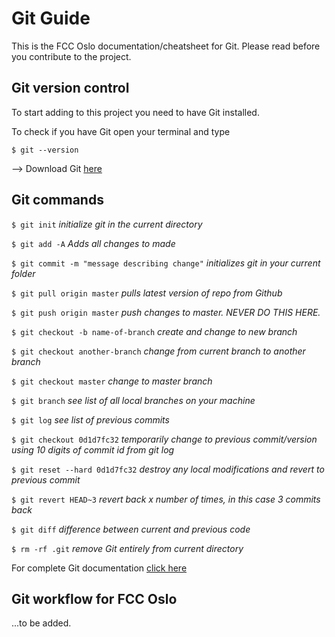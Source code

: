 # Git Guide

This is the FCC Oslo documentation/cheatsheet for Git.
Please read before you contribute to the project.


## Git version control

To start adding to this project you need to have Git installed.

To check if you have Git open your terminal and type
```shell
$ git --version
```

  --> Download Git [here](https://git-scm.com/downloads "Git download")


## Git commands

`$ git init`  *initialize git in the current directory*

`$ git add -A`  *Adds all changes to made*

`$ git commit -m "message describing change"`  *initializes git in your current folder*

`$ git pull origin master`  *pulls latest version of repo from Github*

`$ git push origin master`  *push changes to master. NEVER DO THIS HERE.*

`$ git checkout -b name-of-branch`  *create and change to new branch*

`$ git checkout another-branch`  *change from current branch to another branch*

`$ git checkout master`  *change to master branch*

`$ git branch`  *see list of all local branches on your machine*

`$ git log`  *see list of previous commits*

`$ git checkout 0d1d7fc32`  *temporarily change to previous commit/version using 10 digits of commit id from git log*

`$ git reset --hard 0d1d7fc32`  *destroy any local modifications and revert to previous commit*

`$ git revert HEAD~3`  *revert back x number of times, in this case 3 commits back*

`$ git diff`  *difference between current and previous code*

`$ rm -rf .git`  *remove Git entirely from current directory*



 For complete Git documentation [click here](https://git-scm.com/doc, "Git documentation")


## Git workflow for FCC Oslo

...to be added.
